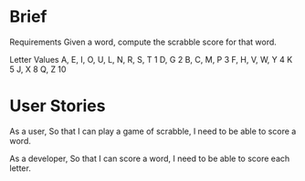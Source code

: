 # Brief

Requirements
Given a word, compute the scrabble score for that word.

Letter Values
A, E, I, O, U, L, N, R, S, T 1
D, G 2
B, C, M, P 3
F, H, V, W, Y 4
K 5
J, X 8
Q, Z 10

# User Stories

As a user,
So that I can play a game of scrabble,
I need to be able to score a word.

As a developer,
So that I can score a word,
I need to be able to score each letter.
